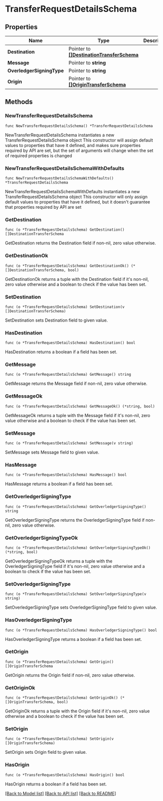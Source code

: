 # TransferRequestDetailsSchema

## Properties

Name | Type | Description | Notes
------------ | ------------- | ------------- | -------------
**Destination** | Pointer to [**[]DestinationTransferSchema**](DestinationTransferSchema.md) |  | [optional] 
**Message** | Pointer to **string** |  | [optional] 
**OverledgerSigningType** | Pointer to **string** |  | [optional] 
**Origin** | Pointer to [**[]OriginTransferSchema**](OriginTransferSchema.md) |  | [optional] 

## Methods

### NewTransferRequestDetailsSchema

`func NewTransferRequestDetailsSchema() *TransferRequestDetailsSchema`

NewTransferRequestDetailsSchema instantiates a new TransferRequestDetailsSchema object
This constructor will assign default values to properties that have it defined,
and makes sure properties required by API are set, but the set of arguments
will change when the set of required properties is changed

### NewTransferRequestDetailsSchemaWithDefaults

`func NewTransferRequestDetailsSchemaWithDefaults() *TransferRequestDetailsSchema`

NewTransferRequestDetailsSchemaWithDefaults instantiates a new TransferRequestDetailsSchema object
This constructor will only assign default values to properties that have it defined,
but it doesn't guarantee that properties required by API are set

### GetDestination

`func (o *TransferRequestDetailsSchema) GetDestination() []DestinationTransferSchema`

GetDestination returns the Destination field if non-nil, zero value otherwise.

### GetDestinationOk

`func (o *TransferRequestDetailsSchema) GetDestinationOk() (*[]DestinationTransferSchema, bool)`

GetDestinationOk returns a tuple with the Destination field if it's non-nil, zero value otherwise
and a boolean to check if the value has been set.

### SetDestination

`func (o *TransferRequestDetailsSchema) SetDestination(v []DestinationTransferSchema)`

SetDestination sets Destination field to given value.

### HasDestination

`func (o *TransferRequestDetailsSchema) HasDestination() bool`

HasDestination returns a boolean if a field has been set.

### GetMessage

`func (o *TransferRequestDetailsSchema) GetMessage() string`

GetMessage returns the Message field if non-nil, zero value otherwise.

### GetMessageOk

`func (o *TransferRequestDetailsSchema) GetMessageOk() (*string, bool)`

GetMessageOk returns a tuple with the Message field if it's non-nil, zero value otherwise
and a boolean to check if the value has been set.

### SetMessage

`func (o *TransferRequestDetailsSchema) SetMessage(v string)`

SetMessage sets Message field to given value.

### HasMessage

`func (o *TransferRequestDetailsSchema) HasMessage() bool`

HasMessage returns a boolean if a field has been set.

### GetOverledgerSigningType

`func (o *TransferRequestDetailsSchema) GetOverledgerSigningType() string`

GetOverledgerSigningType returns the OverledgerSigningType field if non-nil, zero value otherwise.

### GetOverledgerSigningTypeOk

`func (o *TransferRequestDetailsSchema) GetOverledgerSigningTypeOk() (*string, bool)`

GetOverledgerSigningTypeOk returns a tuple with the OverledgerSigningType field if it's non-nil, zero value otherwise
and a boolean to check if the value has been set.

### SetOverledgerSigningType

`func (o *TransferRequestDetailsSchema) SetOverledgerSigningType(v string)`

SetOverledgerSigningType sets OverledgerSigningType field to given value.

### HasOverledgerSigningType

`func (o *TransferRequestDetailsSchema) HasOverledgerSigningType() bool`

HasOverledgerSigningType returns a boolean if a field has been set.

### GetOrigin

`func (o *TransferRequestDetailsSchema) GetOrigin() []OriginTransferSchema`

GetOrigin returns the Origin field if non-nil, zero value otherwise.

### GetOriginOk

`func (o *TransferRequestDetailsSchema) GetOriginOk() (*[]OriginTransferSchema, bool)`

GetOriginOk returns a tuple with the Origin field if it's non-nil, zero value otherwise
and a boolean to check if the value has been set.

### SetOrigin

`func (o *TransferRequestDetailsSchema) SetOrigin(v []OriginTransferSchema)`

SetOrigin sets Origin field to given value.

### HasOrigin

`func (o *TransferRequestDetailsSchema) HasOrigin() bool`

HasOrigin returns a boolean if a field has been set.


[[Back to Model list]](../README.md#documentation-for-models) [[Back to API list]](../README.md#documentation-for-api-endpoints) [[Back to README]](../README.md)


